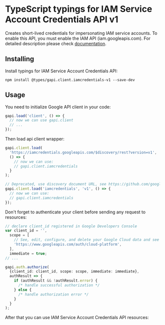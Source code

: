 # TypeScript typings for IAM Service Account Credentials API v1

Creates short-lived credentials for impersonating IAM service accounts. To enable this API, you must enable the IAM API (iam.googleapis.com).
For detailed description please check [documentation](https://cloud.google.com/iam/docs/creating-short-lived-service-account-credentials).

## Installing

Install typings for IAM Service Account Credentials API:

```
npm install @types/gapi.client.iamcredentials-v1 --save-dev
```

## Usage

You need to initialize Google API client in your code:

```typescript
gapi.load('client', () => {
  // now we can use gapi.client
  // ...
});
```

Then load api client wrapper:

```typescript
gapi.client.load(
  'https://iamcredentials.googleapis.com/$discovery/rest?version=v1',
  () => {
    // now we can use:
    // gapi.client.iamcredentials
  }
);
```

```typescript
// Deprecated, use discovery document URL, see https://github.com/google/google-api-javascript-client/blob/master/docs/reference.md#----gapiclientloadname----version----callback--
gapi.client.load('iamcredentials', 'v1', () => {
  // now we can use:
  // gapi.client.iamcredentials
});
```

Don't forget to authenticate your client before sending any request to resources:

```typescript
// declare client_id registered in Google Developers Console
var client_id = '',
  scope = [
    // See, edit, configure, and delete your Google Cloud data and see the email address for your Google Account.
    'https://www.googleapis.com/auth/cloud-platform',
  ],
  immediate = true;
// ...

gapi.auth.authorize(
  {client_id: client_id, scope: scope, immediate: immediate},
  authResult => {
    if (authResult && !authResult.error) {
      /* handle successful authorization */
    } else {
      /* handle authorization error */
    }
  }
);
```

After that you can use IAM Service Account Credentials API resources: <!-- TODO: make this work for multiple namespaces -->

```typescript

```
